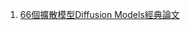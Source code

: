 1. [66個擴散模型Diffusion Models經典論文](https://tomohiroliu22.medium.com/66%E5%80%8B%E6%93%B4%E6%95%A3%E6%A8%A1%E5%9E%8Bdiffusion-models%E7%B6%93%E5%85%B8%E8%AB%96%E6%96%87-31ebe39e697f)